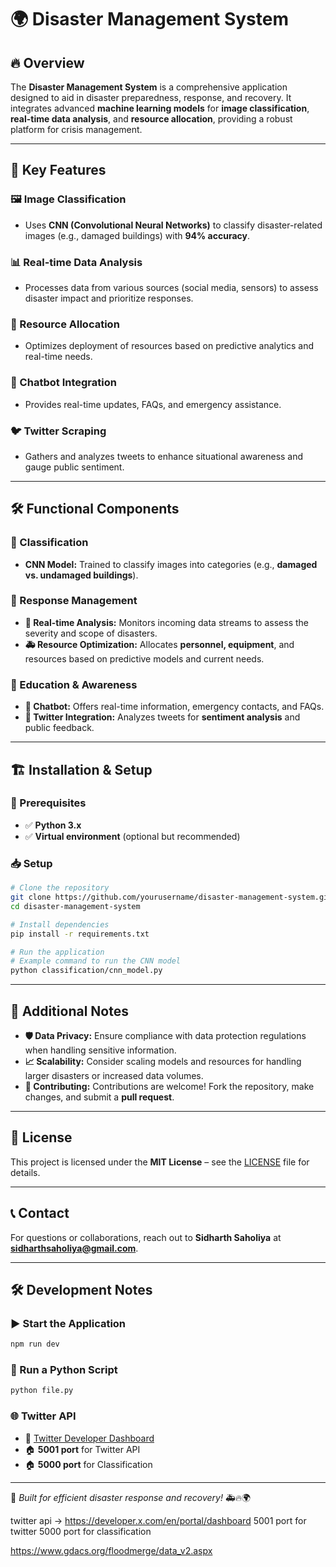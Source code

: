 # 🌍 Disaster Management System

## 🔥 Overview
The **Disaster Management System** is a comprehensive application designed to aid in disaster preparedness, response, and recovery. It integrates advanced **machine learning models** for **image classification**, **real-time data analysis**, and **resource allocation**, providing a robust platform for crisis management.

---
## 🚀 Key Features

### 🖼️ Image Classification
- Uses **CNN (Convolutional Neural Networks)** to classify disaster-related images (e.g., damaged buildings) with **94% accuracy**.

### 📊 Real-time Data Analysis
- Processes data from various sources (social media, sensors) to assess disaster impact and prioritize responses.

### 📍 Resource Allocation
- Optimizes deployment of resources based on predictive analytics and real-time needs.

### 🤖 Chatbot Integration
- Provides real-time updates, FAQs, and emergency assistance.

### 🐦 Twitter Scraping
- Gathers and analyzes tweets to enhance situational awareness and gauge public sentiment.

---
## 🛠 Functional Components

### 🔹 Classification
- **CNN Model:** Trained to classify images into categories (e.g., **damaged vs. undamaged buildings**).

### 🔹 Response Management
- **📡 Real-time Analysis:** Monitors incoming data streams to assess the severity and scope of disasters.
- **🚑 Resource Optimization:** Allocates **personnel, equipment**, and resources based on predictive models and current needs.

### 🔹 Education & Awareness
- **💬 Chatbot:** Offers real-time information, emergency contacts, and FAQs.
- **📢 Twitter Integration:** Analyzes tweets for **sentiment analysis** and public feedback.

---
## 🏗 Installation & Setup

### 📌 Prerequisites
- ✅ **Python 3.x**
- ✅ **Virtual environment** (optional but recommended)

### 📥 Setup
```bash
# Clone the repository
git clone https://github.com/yourusername/disaster-management-system.git
cd disaster-management-system

# Install dependencies
pip install -r requirements.txt

# Run the application
# Example command to run the CNN model
python classification/cnn_model.py
```

---
## 🔐 Additional Notes

- **🛡 Data Privacy:** Ensure compliance with data protection regulations when handling sensitive information.
- **📈 Scalability:** Consider scaling models and resources for handling larger disasters or increased data volumes.
- **👥 Contributing:** Contributions are welcome! Fork the repository, make changes, and submit a **pull request**.

---
## 📜 License
This project is licensed under the **MIT License** – see the [LICENSE](LICENSE) file for details.

---
## 📞 Contact
For questions or collaborations, reach out to **Sidharth Saholiya** at **sidharthsaholiya@gmail.com**.

---
## 🛠 Development Notes

### ▶️ Start the Application
```bash
npm run dev
```

### 🐍 Run a Python Script
```bash
python file.py
```

### 🌐 Twitter API
- 🔗 [Twitter Developer Dashboard](https://developer.x.com/en/portal/dashboard)
- 🏠 **5001 port** for Twitter API
- 🏠 **5000 port** for Classification

---
🎯 *Built for efficient disaster response and recovery!* 🚑🔥🌍

twitter api -> https://developer.x.com/en/portal/dashboard
5001 port for twitter
5000 port for classification

https://www.gdacs.org/floodmerge/data_v2.aspx
